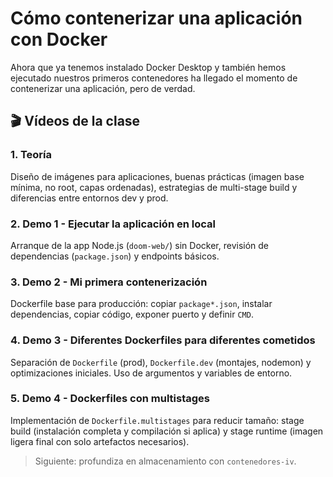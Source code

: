 # Cómo contenerizar una aplicación con Docker

Ahora que ya tenemos instalado Docker Desktop y también hemos ejecutado nuestros primeros contenedores ha llegado el momento de contenerizar una aplicación, pero de verdad.

## 🎬 Vídeos de la clase

### 1. Teoría
Diseño de imágenes para aplicaciones, buenas prácticas (imagen base mínima, no root, capas ordenadas), estrategias de multi-stage build y diferencias entre entornos dev y prod.

### 2. Demo 1 - Ejecutar la aplicación en local
Arranque de la app Node.js (`doom-web/`) sin Docker, revisión de dependencias (`package.json`) y endpoints básicos.

### 3. Demo 2 - Mi primera contenerización
Dockerfile base para producción: copiar `package*.json`, instalar dependencias, copiar código, exponer puerto y definir `CMD`.

### 4. Demo 3 - Diferentes Dockerfiles para diferentes cometidos
Separación de `Dockerfile` (prod), `Dockerfile.dev` (montajes, nodemon) y optimizaciones iniciales. Uso de argumentos y variables de entorno.

### 5. Demo 4 - Dockerfiles con multistages
Implementación de `Dockerfile.multistages` para reducir tamaño: stage build (instalación completa y compilación si aplica) y stage runtime (imagen ligera final con solo artefactos necesarios).

> Siguiente: profundiza en almacenamiento con `contenedores-iv`.
